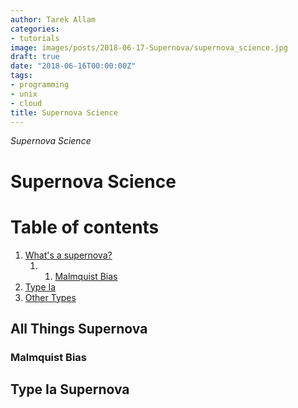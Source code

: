 ```yaml
---
author: Tarek Allam
categories:
- tutorials
image: images/posts/2018-06-17-Supernova/supernova_science.jpg
draft: true
date: "2018-06-16T00:00:00Z"
tags:
- programming
- unix
- cloud
title: Supernova Science
---
```


*Supernova Science*

<!--more-->

# Supernova Science

# Table of contents

1. [What's a supernova?](#introduction)
    1. 1. [Malmquist Bias](#mbias)
2. [Type Ia](#type1a)
3. [Other Types](#others)

<a name="introduction"></a>
## All Things Supernova

<a name="mbias"></a>
### Malmquist Bias

<a name="type1a"></a>
## Type Ia Supernova
